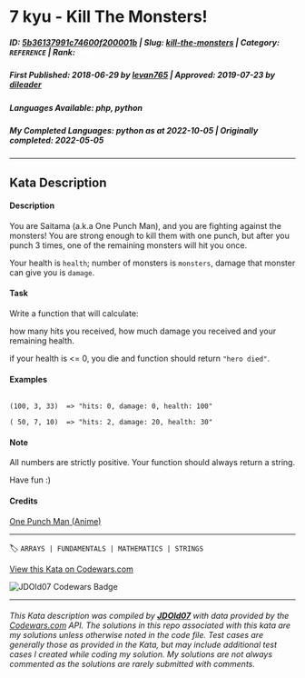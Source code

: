 # 7 kyu - Kill The Monsters!

##### **ID**: [5b36137991c74600f200001b](https://www.codewars.com/kata/5b36137991c74600f200001b) | **Slug**: [kill-the-monsters](https://www.codewars.com/kata/5b36137991c74600f200001b) | **Category**: `REFERENCE` | **Rank**: <span style="color:white">7 kyu</span>

##### **First Published**: 2018-06-29 ***by*** [levan765](https://www.codewars.com/users/levan765) | **Approved**: 2019-07-23 ***by*** [dileader](https://www.codewars.com/users/dileader)

##### **Languages Available**: php, python

##### **My Completed Languages**: python ***as at*** 2022-10-05 | **Originally completed**: 2022-05-05

---

## Kata Description


#### Description



You are Saitama (a.k.a One Punch Man), and you are fighting against the monsters! You are strong enough to kill them with one punch, but after you punch 3 times, one of the remaining monsters will hit you once.



Your health is `health`; number of monsters is `monsters`, damage that monster can give you is `damage`.



#### Task



Write a function that will calculate:



how many hits you received, how much damage you received and your remaining health.



if your health is <= 0, you die and function should return `"hero died"`.



#### Examples



```

(100, 3, 33)  => "hits: 0, damage: 0, health: 100"

( 50, 7, 10)  => "hits: 2, damage: 20, health: 30"

```



#### Note



All numbers are strictly positive.  Your function should always return a string.



Have fun :)



#### Credits



[One Punch Man (Anime)](http://onepunchman.wikia.com/wiki/One-Punch_Man_Wiki)

---


🏷 `ARRAYS | FUNDAMENTALS | MATHEMATICS | STRINGS`


[View this Kata on Codewars.com](https://www.codewars.com/kata/5b36137991c74600f200001b)

![](https://www.codewars.com/users/jdold07/badges/large "JDOld07 Codewars Badge")

---

###### *This Kata description was compiled by [**JDOld07**](https://tpstech.dev) with data provided by the [Codewars.com](https://www.codewars.com) API.  The solutions in this repo associated with this kata are my solutions unless otherwise noted in the code file.  Test cases are generally those as provided in the Kata, but may include additional test cases I created while coding my solution.  My solutions are not always commented as the solutions are rarely submitted with comments.*
